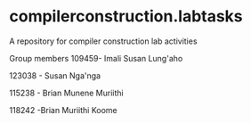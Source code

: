 # compilerconstruction.labtasks
A repository for compiler construction lab activities

Group members
109459- Imali Susan Lung'aho

123038 - Susan Nga'nga

115238 - Brian Munene Muriithi

118242 -Brian Muriithi Koome 

